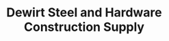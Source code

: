 ---
title: "Dewirt Steel and Hardware Construction Supply"
url: /tanauan/dewirt-steel-and-hardware-construction-supply/
shop: hardware
---